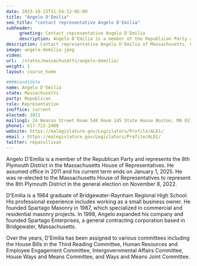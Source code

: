 ```yaml
---
date: 2023-10-22T11:54:12-05:00
title: "Angelo D'Emilia"
seo_title: "contact representative Angelo D'Emilia"
subheader:
     greeting: Contact representative Angelo D'Emilia
     description: Angelo D'Emilia is a member of the Republican Party and represents the 8th Plymouth District in the Massachusetts House of Representatives. He assumed office in 2011 and his current term ends on January 1, 2025. He was re-elected to the Massachusetts House of Representatives to represent the 8th Plymouth District in the general election on November 8, 2022.
description: Contact representative Angelo D'Emilia of Massachusetts. Contact information for Angelo D'Emilia includes email address, phone number, and mailing address.
image: angelo-demilia.jpeg
video:
url:  /states/massachusetts/angelo-demilia/
weight: 1
layout: course_home

####candidate
name: Angelo D'Emilia
state: Massachusetts
party: Republican
role: Representative
inoffice: current
elected: 2011
mailing1: 24 Beacon Street Room 548 Room 145 State House Boston, MA 02133
phone1: 617-722-2488
website: https://malegislature.gov/Legislators/Profile/ALD1/
email : https://malegislature.gov/Legislators/Profile/ALD1/
twitter: repasullivan
---
```


Angelo D'Emilia is a member of the Republican Party and represents the 8th Plymouth District in the Massachusetts House of Representatives. He assumed office in 2011 and his current term ends on January 1, 2025. He was re-elected to the Massachusetts House of Representatives to represent the 8th Plymouth District in the general election on November 8, 2022.

D'Emilia is a 1984 graduate of Bridgewater-Raynham Regional High School. His professional experience includes working as a small business owner. He founded Spartago Masonry in 1987, which specialized in commercial and residential masonry projects. In 1998, Angelo expanded his company and founded Spartago Enterprises, a general contracting corporation based in Bridgewater, Massachusetts.

Over the years, D'Emilia has been assigned to various committees including the House Bills in the Third Reading Committee, Human Resources and Employee Engagement Committee, Intergovernmental Affairs Committee, House Ways and Means Committee, and Ways and Means Joint Committee.
